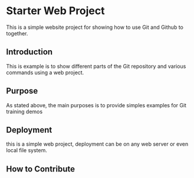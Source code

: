 # Starter Web Project

This is a simple website project for showing how to use Git and Github to together.

## Introduction

This is example is to show different parts of the Git repository and various commands using a web project.

## Purpose

As stated above, the main purposes is to provide simples examples for Git training demos

## Deployment 

this is a simple web project, deployment can be on any web server or even local file system.

## How to Contribute